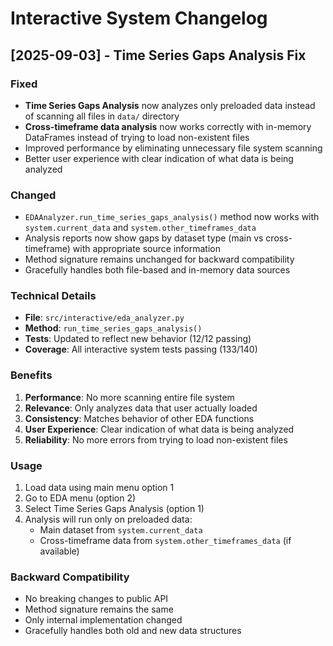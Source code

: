 # Interactive System Changelog

## [2025-09-03] - Time Series Gaps Analysis Fix

### Fixed
- **Time Series Gaps Analysis** now analyzes only preloaded data instead of scanning all files in `data/` directory
- **Cross-timeframe data analysis** now works correctly with in-memory DataFrames instead of trying to load non-existent files
- Improved performance by eliminating unnecessary file system scanning
- Better user experience with clear indication of what data is being analyzed

### Changed
- `EDAAnalyzer.run_time_series_gaps_analysis()` method now works with `system.current_data` and `system.other_timeframes_data`
- Analysis reports now show gaps by dataset type (main vs cross-timeframe) with appropriate source information
- Method signature remains unchanged for backward compatibility
- Gracefully handles both file-based and in-memory data sources

### Technical Details
- **File**: `src/interactive/eda_analyzer.py`
- **Method**: `run_time_series_gaps_analysis()`
- **Tests**: Updated to reflect new behavior (12/12 passing)
- **Coverage**: All interactive system tests passing (133/140)

### Benefits
1. **Performance**: No more scanning entire file system
2. **Relevance**: Only analyzes data that user actually loaded
3. **Consistency**: Matches behavior of other EDA functions
4. **User Experience**: Clear indication of what data is being analyzed
5. **Reliability**: No more errors from trying to load non-existent files

### Usage
1. Load data using main menu option 1
2. Go to EDA menu (option 2)
3. Select Time Series Gaps Analysis (option 1)
4. Analysis will run only on preloaded data:
   - Main dataset from `system.current_data`
   - Cross-timeframe data from `system.other_timeframes_data` (if available)

### Backward Compatibility
- No breaking changes to public API
- Method signature remains the same
- Only internal implementation changed
- Gracefully handles both old and new data structures
